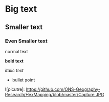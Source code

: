 # Big text
## Smaller text
### Even Smaller text

normal text

**bold text**

*italic text*


* bullet point

![picutre]: https://github.com/ONS-Geography-Research/HexMapping/blob/master/Capture.JPG
